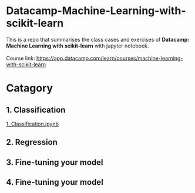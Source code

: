 # Datacamp-Machine-Learning-with-scikit-learn
This is a repo that summarises the class cases and exercises of **Datacamp: Machine Learning with scikit-learn** with jupyter notebook.<br><br>
Course link: https://app.datacamp.com/learn/courses/machine-learning-with-scikit-learn<br>

# Catagory
## 1. Classification
[1. Classification.ipynb](1.%20Classification.ipynb)
## 2. Regression
## 3. Fine-tuning your model
## 4. Fine-tuning your model
